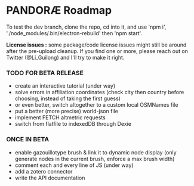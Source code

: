 # PANDORÆ Roadmap

To test the dev branch, clone the repo, cd into it, and use 'npm i', './node_modules/.bin/electron-rebuild' then 'npm start'.

**License issues :** some package/code license issues might still be around after the pre-upload cleanup. If you find one or more, please reach out on Twitter (@Li_Guilong) and I'll try to make it right.

### TODO FOR BETA RELEASE
- create an interactive tutorial (under way)
- solve errors in affiliation coordinates (check city then country before choosing, instead of taking the first guess)
- or even better, switch altogether to a custom local OSMNames file
- put a better (more precise) world-json file
- implement FETCH altmetric requests
- switch from flatfile to indexedDB through Dexie

### ONCE IN BETA
- enable gazouillotype brush & link it to dynamic node display (only generate nodes in the current brush, enforce a max brush width)
- comment each and every line of JS (under way)
- add a zotero connector 
- write the API documentation